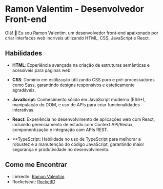 # Ramon Valentim - Desenvolvedor Front-end

Olá! 👋 Eu sou Ramon Valentim, um desenvolvedor front-end apaixonado por criar interfaces web incríveis utilizando HTML, CSS, JavaScript e React.

## Habilidades

- **HTML**: Experiência avançada na criação de estruturas semânticas e acessíveis para páginas web.
  
- **CSS**: Domínio em estilização utilizando CSS puro e pré-processadores como Sass, garantindo designs responsivos e esteticamente agradáveis.
  
- **JavaScript**: Conhecimento sólido em JavaScript moderno (ES6+), manipulação do DOM, e uso de APIs para criar funcionalidades interativas.
  
- **React**: Experiência no desenvolvimento de aplicações web com React, incluindo gerenciamento de estado com Context API/Redux, componentização e integração com APIs REST.

- **TypeScript: Habilidade no uso de TypeScript para melhorar a robustez e a manutenção do código JavaScript, garantindo maior segurança e produtividade no desenvolvimento.

## Como me Encontrar

- LinkedIn: [Ramon Valentim ](https://www.linkedin.com/in/ramonvalentim88/)
- Rocketseat: [RocketID](https://app.rocketseat.com.br/rocketid/ramon-valentim-da-silva-08422)
